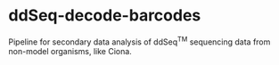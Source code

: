 # ddSeq-decode-barcodes
Pipeline for secondary data analysis of ddSeq<sup>TM</sup> sequencing data from non-model organisms, like Ciona.
